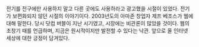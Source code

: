 전기를 전구에만 사용하지 말고 다른 곳에도 사용하라고 광고했을 시절이 있었다. 전기가 보편화되지 않던 시절의 이야기이다. 2003년도의 아마존 창업자 제프 베조스가 웹에 대해 말한다. 당시 닷컴 버블이 지난 시기였고, 시장에는 비관론이 많았을 것이다. 웹의 초창기 때를 언급하며, 지금은 원시적이지만 발전할 수 있다는 낙관. 앞으로 올 인터넷 세상에 대한 긍정이 담겨있다.